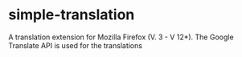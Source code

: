 simple-translation
==================

A translation extension for Mozilla Firefox (V. 3 - V 12*). The Google Translate API is used for the translations